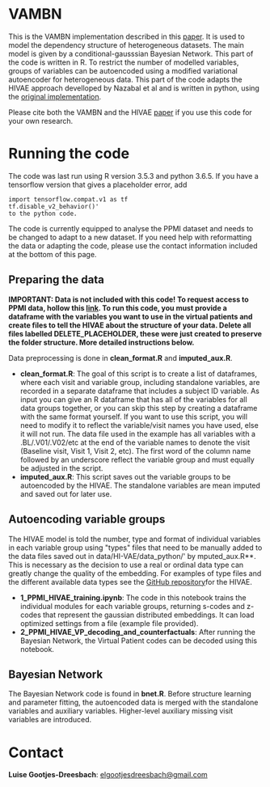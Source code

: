 # VAMBN

This is the VAMBN implementation described in this [paper](https://www.biorxiv.org/content/10.1101/760744v1.full). It is used to model the dependency structure of heterogeneous datasets. The main model is given by a conditional-gausssian Bayesian Network. This part of the code is written in R.
To restrict the number of modelled variables, groups of variables can be autoencoded using a modified variational autoencoder for heterogeneous data. This part of the code adapts the HIVAE approach develloped by Nazabal et al and is written in python, using the [original implementation](https://github.com/probabilistic-learning/HI-VAE).

Please cite both the VAMBN and the HIVAE [paper](https://arxiv.org/abs/1807.03653) if you use this code for your own research.

# Running the code

The code was last run using R version 3.5.3 and python 3.6.5. If you have a tensorflow version that gives a placeholder error, add
```
import tensorflow.compat.v1 as tf
tf.disable_v2_behavior()'
to the python code.
```

The code is currently equipped to analyse the PPMI dataset and needs to be changed to adapt to a new dataset. If you need help with reformatting the data or adapting the code, please use the contact information included at the bottom of this page.

## Preparing the data

**IMPORTANT: Data is not included with this code! To request access to PPMI data, hollow this [link](https://www.ppmi-info.org/access-data-specimens/download-data/).
To run this code, you must provide a dataframe with the variables you want to use in the virtual patients and create files to tell the HIVAE about the structure of your data. Delete all files labelled DELETE_PLACEHOLDER, these were just created to preserve the folder structure. More detailed instructions below.**

Data preprocessing is done in **clean_format.R** and **imputed_aux.R**.

- **clean_format.R**: The goal of this script is to create a list of dataframes, where each visit and variable group, including standalone variables, are recorded in a separate dataframe that includes a subject ID variable. As input you can give an R dataframe that has all of the variables for all data groups together, or you can skip this step by creating a dataframe with the same format yourself. If you want to use this script, you will need to modify it to reflect the variable/visit names you have used, else it will not run. The data file used in the example has all variables with a .BL/.V01/.V02/etc at the end of the variable names to denote the visit (Baseline visit, Visit 1, Visit 2, etc). The first word of the column name followed by an underscore reflect the variable group and must equally be adjusted in the script.
- **imputed_aux.R**: This script saves out the variable groups to be autoencoded by the HIVAE. The standalone variables are mean imputed and saved out for later use.

## Autoencoding variable groups

The HIVAE model is told the number, type and format of individual variables in each variable group using "types" files that need to be manually added to the data files saved out in data/HI-VAE/data_python/' by mputed_aux.R**. This is necessary as the decision to use a real or ordinal data type can greatly change the quality of the embedding. For examples of type files and the different available data types see the [GitHub repository](https://github.com/probabilistic-learning/HI-VAE)for the HIVAE.
- **1_PPMI_HIVAE_training.ipynb**: The code in this notebook trains the individual modules for each variable groups, returning s-codes and z-codes that represent the gaussian distributed embeddings. It can load optimized settings from a file (example file provided).
- **2_PPMI_HIVAE_VP_decoding_and_counterfactuals**: After running the Bayesian Network, the Virtual Patient codes can be decoded using this notebook.

## Bayesian Network

The Bayesian Network code is found in **bnet.R**. Before structure learning and parameter fitting, the autoencoded data is merged with the standalone variables and auxiliary variables.  Higher-level auxiliary missing visit variables are introduced.

# Contact

**Luise Gootjes-Dreesbach**: elgootjesdreesbach@gmail.com
